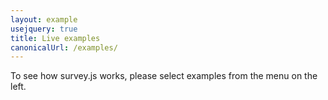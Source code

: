 ```yaml
---
layout: example
usejquery: true
title: Live examples
canonicalUrl: /examples/
---
```


To see how survey.js works, please select examples from the menu on the left.
